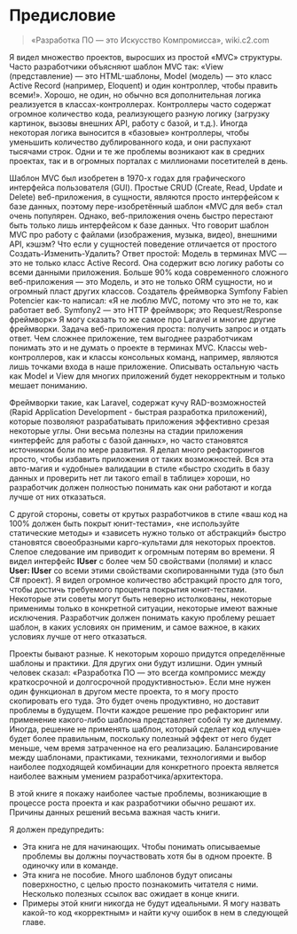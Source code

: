 # Предисловие

> «Разработка ПО — это Искусство Компромисса», wiki.c2.com

Я видел множество проектов, выросших из простой «MVC» структуры.
Часто разработчики объясняют шаблон MVC так: «View (представление) — это HTML-шаблоны, Model (модель) — это класс Active Record (например, Eloquent) и один контроллер, чтобы править всеми!».
Хорошо, не один, но обычно вся дополнительная логика реализуется в классах-контроллерах.
Контроллеры часто содержат огромное количество кода, реализующего разную логику (загрузку картинок, вызовы внешних API, работу с базой, и т.д.).
Иногда некоторая логика выносится в «базовые» контроллеры, чтобы уменьшить количество дублированного кода, и они распухают тысячами строк.
Одни и те же проблемы возникают как в средних проектах, так и в огромных порталах с миллионами посетителей в день.

Шаблон MVC был изобретен в 1970-х годах для графического интерфейса пользователя (GUI).
Простые CRUD (Create, Read, Update и Delete) веб-приложения, в сущности, являются просто интерфейсом к базе данных, поэтому пере-изобретённый шаблон «MVC для веб» стал очень популярен.
Однако, веб-приложения очень быстро перестают быть только лишь интерфейсом к базе данных.
Что говорит шаблон MVC про работу с файлами (изображения, музыка, видео), внешними API, кэшэм?
Что если у сущностей поведение отличается от простого Создать-Изменить-Удалить?
Ответ простой: Модель в терминах MVC — это не только класс Active Record. Она содержит всю логику работы со всеми данными приложения.
Больше 90% кода современного сложного веб-приложения — это Модель, и это не только ORM сущности, но и огромный пласт других классов. 
Создатель фреймворка Symfony Fabien Potencier как-то написал: «Я не люблю MVC, потому что это не то, как работает веб. Symfony2 — это HTTP фреймворк; это Request/Response фреймворк»
Я могу сказать то же самое про Laravel и многие другие фреймворки. Задача веб-приложения проста: получить запрос и отдать ответ. Чем сложнее приложение, тем выгоднее разработчикам понимать это и не думать о проекте в терминах MVC. Классы web-контроллеров, как и классы консольных команд, например, являются лишь точками входа в наше приложение. Описывать остальную часть как Model и View для многих приложений будет некорректным и только мешает пониманию.

Фреймворки такие, как Laravel, содержат кучу RAD-возможностей (Rapid Application Development - быстрая разработка приложений), которые позволяют разрабатывать приложения эффективно срезая некоторые углы.
Они весьма полезны на стадии приложения «интерфейс для работы с базой данных», но часто становятся источником боли по мере развития.
Я делал много рефакторингов просто, чтобы избавить приложения от таких возможностей.
Вся эта авто-магия и «удобные» валидации в стиле «быстро сходить в базу данных и проверить нет ли такого email в таблице» хороши, но разработчик должен полностью понимать как они работают и когда лучше от них отказаться.

С другой стороны, советы от крутых разработчиков в стиле «ваш код на 100% должен быть покрыт юнит-тестами», «не используйте статические методы» и «зависеть нужно только от абстракций» быстро становятся своеобразными карго-культами для некоторых проектов.
Слепое следование им приводит к огромным потерям во времени.
Я видел интерфейс **IUser** с более чем 50 свойствами (полями) и класс **User: IUser** со всеми этими свойствами скопированными туда (это был C# проект).
Я видел огромное количество абстракций просто для того, чтобы достичь требуемого процента покрытия юнит-тестами.
Некоторые эти советы могут быть неверно истолкованы, некоторые применимы только в конкретной ситуации, некоторые имеют важные исключения.
Разработчик должен понимать какую проблему решает шаблон, в каких условиях он применим, и самое важное, в каких условиях лучше от него отказаться.

Проекты бывают разные.
К некоторым хорошо придутся определённые шаблоны и практики. Для других они будут излишни.
Один умный человек сказал: «Разработка ПО — это всегда компромисс между краткосрочной и долгосрочной продуктивностью».
Если мне нужен один функционал в другом месте проекта, то я могу просто скопировать его туда.
Это будет очень продуктивно, но доставит проблемы в будущем.
Почти каждое решение про рефакторинг или применение какого-либо шаблона представляет собой ту же дилемму.
Иногда, решение не применять шаблон, который сделает код «лучше» будет более правильным, поскольку полезный эффект от него будет меньше, чем время затраченное на его реализацию.
Балансирование между шаблонами, практиками, техниками, технологиями и выбор наиболее подходящей комбинации для конкретного проекта является наиболее важным умением разработчика/архитектора.

В этой книге я покажу наиболее частые проблемы, возникающие в процессе роста проекта и как разработчики обычно решают их.
Причины данных решений весьма важная часть книги.

Я должен предупредить:

* Эта книга не для начинающих. Чтобы понимать описываемые проблемы вы должны поучаствовать хотя бы в одном проекте. В одиночку или в команде.
* Эта книга не пособие. Много шаблонов будут описаны поверхностно, с целью просто познакомить читателя с ними. Несколько полезных ссылок вас ожидает в конце книги.
* Примеры этой книги никогда не будут идеальными. Я могу назвать какой-то код «корректным» и найти кучу ошибок в нем в следующей главе.